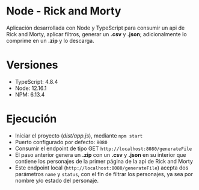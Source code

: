 # Node - Rick and Morty

Aplicación desarrollada con Node y TypeScript para consumir un api de Rick and Morty, aplicar filtros, generar un
__.csv__ y __.json__; adicionalmente lo comprime en un __.zip__ y lo descarga.

# Versiones

- TypeScript: 4.8.4
- Node: 12.16.1
- NPM: 6.13.4

# Ejecución

- Iniciar el proyecto (_dist/app.js_), mediante ```npm start```
- Puerto configurado por defecto: ```8080```
- Consumir el endpoint de tipo GET ```http://localhost:8080/generateFile```
- El paso anterior genera un __.zip__ con un __.csv__ y __.json__ en su interior que contiene los personajes de la
  primer página de la api de Rick and Morty
- Este endpoint local (```http://localhost:8080/generateFile```) acepta dos parámetros ```name``` y ```status```, con el
  fin de filtrar los personajes, ya sea por nombre y/o estado del personaje.